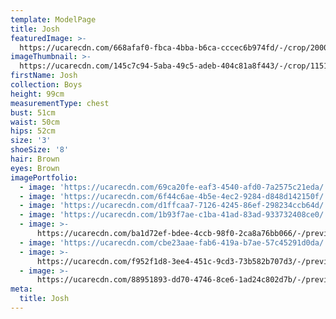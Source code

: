 ```yaml
---
template: ModelPage
title: Josh
featuredImage: >-
  https://ucarecdn.com/668afaf0-fbca-4bba-b6ca-cccec6b974fd/-/crop/2000x1076/0,683/-/preview/
imageThumbnail: >-
  https://ucarecdn.com/145c7c94-5aba-49c5-adeb-404c81a8f443/-/crop/1151x1476/262,114/-/preview/
firstName: Josh
collection: Boys
height: 99cm
measurementType: chest
bust: 51cm
waist: 50cm
hips: 52cm
size: '3'
shoeSize: '8'
hair: Brown
eyes: Brown
imagePortfolio:
  - image: 'https://ucarecdn.com/69ca20fe-eaf3-4540-afd0-7a2575c21eda/'
  - image: 'https://ucarecdn.com/6f44c6ae-4b5e-4ec2-9284-d848d142150f/'
  - image: 'https://ucarecdn.com/d1ffcaa7-7126-4245-86ef-298234ccb64d/'
  - image: 'https://ucarecdn.com/1b93f7ae-c1ba-41ad-83ad-933732408ce0/'
  - image: >-
      https://ucarecdn.com/ba1d72ef-bdee-4ccb-98f0-2ca8a76bb066/-/preview/-/rotate/270/
  - image: 'https://ucarecdn.com/cbe23aae-fab6-419a-b7ae-57c45291d0da/'
  - image: >-
      https://ucarecdn.com/f952f1d8-3ee4-451c-9cd3-73b582b707d3/-/preview/-/rotate/270/
  - image: >-
      https://ucarecdn.com/88951893-dd70-4746-8ce6-1ad24c802d7b/-/preview/-/rotate/270/
meta:
  title: Josh
---
```


